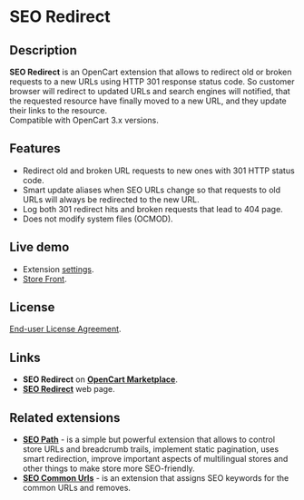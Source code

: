 # SEO Redirect

## Description
**SEO Redirect** is an OpenCart extension that allows to redirect old or broken requests to a new URLs using HTTP 301 response status code. So customer browser will redirect to updated URLs and search engines will notified, that the requested resource have finally moved to a new URL, and they update their links to the resource.  
Compatible with OpenCart 3.x versions.

## Features
* Redirect old and broken URL requests to new ones with 301 HTTP status code.
* Smart update aliases when SEO URLs change so that requests to old URLs will always be redirected to the new URL.
* Log both 301 redirect hits and broken requests that lead to 404 page.
* Does not modify system files (OCMOD).

## Live demo
* Extension [settings](https://demo.ocmod.space/a/admin/index.php?route=extension/module/seo_redirect).
* [Store Front](https://demo.ocmod.space/a).

## License
[End-user License Agreement](https://raw.githubusercontent.com/ocmod-space/ocmod-seo-redirect/main/EULA.txt).

## Links
* **SEO Redirect** on [**OpenCart Marketplace**](https://www.opencart.com/index.php?route=marketplace/extension/info&extension_id=45459).
* [**SEO Redirect**](https://www.ocmod.space/seo-redirect) web page.

## Related extensions
* [**SEO Path**](https://www.opencart.com/index.php?route=marketplace/extension/info&extension_id=38192) - is a simple but powerful extension that allows to control store URLs and breadcrumb trails, implement static pagination, uses smart redirection, improve important aspects of multilingual stores and other things to make store more SEO-friendly.
* [**SEO Common Urls**](https://github.com/ocmod-space/ocmod-seo-common-urls) - is an extension that assigns SEO keywords for the common URLs and removes.
